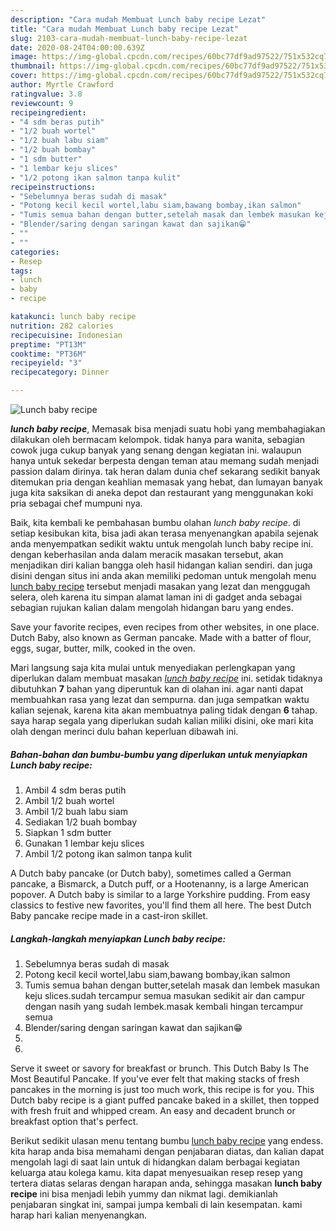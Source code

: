 ```yaml
---
description: "Cara mudah Membuat Lunch baby recipe Lezat"
title: "Cara mudah Membuat Lunch baby recipe Lezat"
slug: 2103-cara-mudah-membuat-lunch-baby-recipe-lezat
date: 2020-08-24T04:00:00.639Z
image: https://img-global.cpcdn.com/recipes/60bc77df9ad97522/751x532cq70/lunch-baby-recipe-foto-resep-utama.jpg
thumbnail: https://img-global.cpcdn.com/recipes/60bc77df9ad97522/751x532cq70/lunch-baby-recipe-foto-resep-utama.jpg
cover: https://img-global.cpcdn.com/recipes/60bc77df9ad97522/751x532cq70/lunch-baby-recipe-foto-resep-utama.jpg
author: Myrtle Crawford
ratingvalue: 3.8
reviewcount: 9
recipeingredient:
- "4 sdm beras putih"
- "1/2 buah wortel"
- "1/2 buah labu siam"
- "1/2 buah bombay"
- "1 sdm butter"
- "1 lembar keju slices"
- "1/2 potong ikan salmon tanpa kulit"
recipeinstructions:
- "Sebelumnya beras sudah di masak"
- "Potong kecil kecil wortel,labu siam,bawang bombay,ikan salmon"
- "Tumis semua bahan dengan butter,setelah masak dan lembek masukan keju slices.sudah tercampur semua masukan sedikit air dan campur dengan nasih yang sudah lembek.masak kembali hingan tercampur semua"
- "Blender/saring dengan saringan kawat dan sajikan😁"
- ""
- ""
categories:
- Resep
tags:
- lunch
- baby
- recipe

katakunci: lunch baby recipe 
nutrition: 282 calories
recipecuisine: Indonesian
preptime: "PT13M"
cooktime: "PT36M"
recipeyield: "3"
recipecategory: Dinner

---
```



![Lunch baby recipe](https://img-global.cpcdn.com/recipes/60bc77df9ad97522/751x532cq70/lunch-baby-recipe-foto-resep-utama.jpg)

<b><i>lunch baby recipe</i></b>, Memasak bisa menjadi suatu hobi yang membahagiakan dilakukan oleh bermacam kelompok. tidak hanya para wanita, sebagian cowok juga cukup banyak yang senang dengan kegiatan ini. walaupun hanya untuk sekedar berpesta dengan teman atau memang sudah menjadi passion dalam dirinya. tak heran dalam dunia chef sekarang sedikit banyak ditemukan pria dengan keahlian memasak yang hebat, dan lumayan banyak juga kita saksikan di aneka depot dan restaurant yang menggunakan koki pria sebagai chef mumpuni nya.

Baik, kita kembali ke pembahasan bumbu olahan <i>lunch baby recipe</i>. di setiap kesibukan kita, bisa jadi akan terasa menyenangkan apabila sejenak anda menyempatkan sedikit waktu untuk mengolah lunch baby recipe ini. dengan keberhasilan anda dalam meracik masakan tersebut, akan menjadikan diri kalian bangga oleh hasil hidangan kalian sendiri. dan juga disini dengan situs ini anda akan memiliki pedoman untuk mengolah menu <u>lunch baby recipe</u> tersebut menjadi masakan yang lezat dan menggugah selera, oleh karena itu simpan alamat laman ini di gadget anda sebagai sebagian rujukan kalian dalam mengolah hidangan baru yang endes.

Save your favorite recipes, even recipes from other websites, in one place. Dutch Baby, also known as German pancake. Made with a batter of flour, eggs, sugar, butter, milk, cooked in the oven.


Mari langsung saja kita mulai untuk menyediakan perlengkapan yang diperlukan dalam membuat masakan <u><i>lunch baby recipe</i></u> ini. setidak tidaknya dibutuhkan <b>7</b> bahan yang diperuntuk kan di olahan ini. agar nanti dapat membuahkan rasa yang lezat dan sempurna. dan juga sempatkan waktu kalian sejenak, karena kita akan membuatnya paling tidak dengan <b>6</b> tahap. saya harap segala yang diperlukan sudah kalian miliki disini, oke mari kita olah dengan merinci dulu bahan keperluan dibawah ini.

<!--inarticleads1-->

##### Bahan-bahan dan bumbu-bumbu yang diperlukan untuk menyiapkan Lunch baby recipe:

1. Ambil 4 sdm beras putih
1. Ambil 1/2 buah wortel
1. Ambil 1/2 buah labu siam
1. Sediakan 1/2 buah bombay
1. Siapkan 1 sdm butter
1. Gunakan 1 lembar keju slices
1. Ambil 1/2 potong ikan salmon tanpa kulit


A Dutch baby pancake (or Dutch baby), sometimes called a German pancake, a Bismarck, a Dutch puff, or a Hootenanny, is a large American popover. A Dutch baby is similar to a large Yorkshire pudding. From easy classics to festive new favorites, you&#39;ll find them all here. The best Dutch Baby pancake recipe made in a cast-iron skillet. 

<!--inarticleads2-->

##### Langkah-langkah menyiapkan Lunch baby recipe:

1. Sebelumnya beras sudah di masak
1. Potong kecil kecil wortel,labu siam,bawang bombay,ikan salmon
1. Tumis semua bahan dengan butter,setelah masak dan lembek masukan keju slices.sudah tercampur semua masukan sedikit air dan campur dengan nasih yang sudah lembek.masak kembali hingan tercampur semua
1. Blender/saring dengan saringan kawat dan sajikan😁
1. 
1. 


Serve it sweet or savory for breakfast or brunch. This Dutch Baby Is The Most Beautiful Pancake. If you&#39;ve ever felt that making stacks of fresh pancakes in the morning is just too much work, this recipe is for you. This Dutch baby recipe is a giant puffed pancake baked in a skillet, then topped with fresh fruit and whipped cream. An easy and decadent brunch or breakfast option that&#39;s perfect. 

Berikut sedikit ulasan menu tentang bumbu <u>lunch baby recipe</u> yang endess. kita harap anda bisa memahami dengan penjabaran diatas, dan kalian dapat mengolah lagi di saat lain untuk di hidangkan dalam berbagai kegiatan keluarga atau kolega kamu. kita dapat menyesuaikan resep resep yang tertera diatas selaras dengan harapan anda, sehingga masakan <b>lunch baby recipe</b> ini bisa menjadi lebih yummy dan nikmat lagi. demikianlah penjabaran singkat ini, sampai jumpa kembali di lain kesempatan. kami harap hari kalian menyenangkan.

